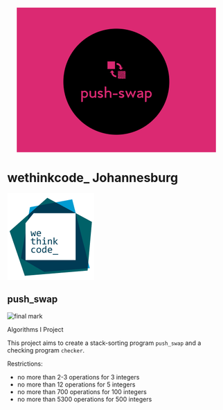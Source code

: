 <p align="center">
  <img src="resources/logo.png"/>
</p>

# wethinkcode_ Johannesburg

![wethinkcode_ logo](resources/wtc.gif)

## push_swap
![final mark](resources/filler-finalmark.png)

Algorithms I Project

This project aims to create a stack-sorting program `push_swap` and a checking program `checker`.

Restrictions:
<ul>
  <li> no more than 2-3 operations for 3 integers</li>
  <li> no more than 12 operations for 5 integers </li>
  <li> no more than 700 operations for 100 integers</li>
  <li> no more than 5300 operations for 500 integers</li>
</ul>






